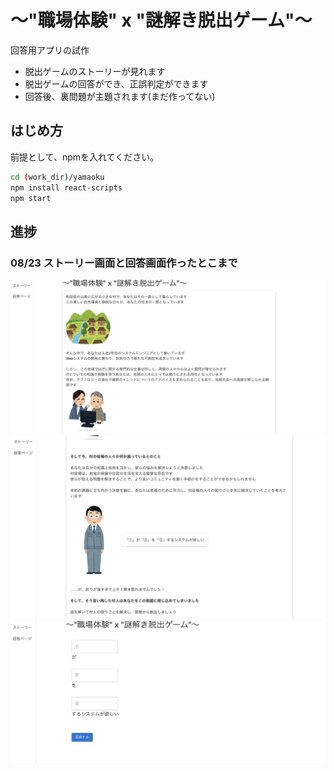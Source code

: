 # ～"職場体験" x "謎解き脱出ゲーム"～
回答用アプリの試作

- 脱出ゲームのストーリーが見れます
- 脱出ゲームの回答ができ、正誤判定ができます
- 回答後、裏問題が主題されます(まだ作ってない)

## はじめ方
前提として、npmを入れてください。

``` sh
cd (work_dir)/yamaoku
npm install react-scripts
npm start
```

## 進捗
### 08/23 ストーリー画面と回答画面作ったとこまで
![1](./yamaoku230823_1.png)
![2](./yamaoku230823_2.png)
![3](./yamaoku230823_3.png)